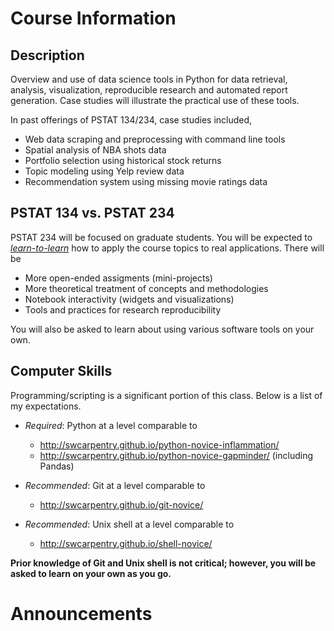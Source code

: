 # Course Information

## Description

Overview and use of data science tools in Python for data retrieval, analysis, visualization, reproducible research and automated report generation. Case studies will illustrate the practical use of these tools.

In past offerings of PSTAT 134/234, case studies included,

* Web data scraping and preprocessing with command line tools
* Spatial analysis of NBA shots data
* Portfolio selection using historical stock returns
* Topic modeling using Yelp review data
* Recommendation system using missing movie ratings data

## PSTAT 134 vs. PSTAT 234

PSTAT 234 will be focused on graduate students. You will be expected to [_learn-to-learn_](https://hbr.org/2016/03/learning-to-learn) how to apply the course topics to real applications. There will be

* More open-ended assigments (mini-projects)
* More theoretical treatment of concepts and methodologies
* Notebook interactivity (widgets and visualizations)
* Tools and practices for research reproducibility

You will also be asked to learn about using various software tools on your own.

## Computer Skills

Programming/scripting is a significant portion of this class. Below is a list of my expectations.

* _Required_: Python at a level comparable to
    * http://swcarpentry.github.io/python-novice-inflammation/
    * http://swcarpentry.github.io/python-novice-gapminder/ (including Pandas)

* _Recommended_: Git at a level comparable to 
    * http://swcarpentry.github.io/git-novice/ 
    
* _Recommended_: Unix shell at a level comparable to
    * http://swcarpentry.github.io/shell-novice/

**Prior knowledge of Git and Unix shell is not critical; however, you will be asked to learn on your own as you go.**

# Announcements

